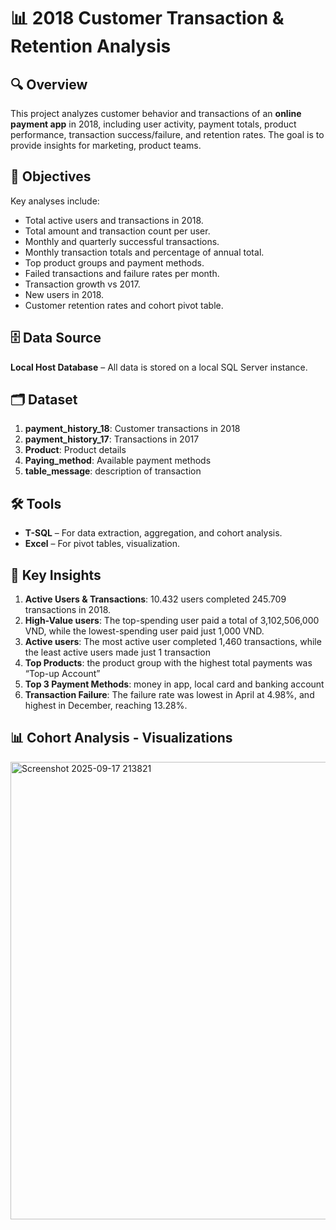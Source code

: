# 📊 2018 Customer Transaction & Retention Analysis
## 🔍 Overview

This project analyzes customer behavior and transactions of an **online payment app** in 2018, including user activity, payment totals, product performance, transaction success/failure, and retention rates. The goal is to provide insights for marketing, product teams.

## 🎯 Objectives
Key analyses include:
- Total active users and transactions in 2018.
- Total amount and transaction count per user.
- Monthly and quarterly successful transactions.
- Monthly transaction totals and percentage of annual total.
- Top product groups and payment methods.
- Failed transactions and failure rates per month.
- Transaction growth vs 2017.
- New users in 2018.
- Customer retention rates and cohort pivot table.
  
## 🗄️ Data Source
**Local Host Database** – All data is stored on a local SQL Server instance.

## 🗂️ Dataset
1. **payment_history_18**: Customer transactions in 2018
2. **payment_history_17**: Transactions in 2017 
3. **Product**: Product details
4. **Paying_method**: Available payment methods
5. **table_message**: description of transaction

## 🛠️ Tools
- **T-SQL** – For data extraction, aggregation, and cohort analysis.
- **Excel** – For pivot tables, visualization.

## 🔑 Key Insights
1. **Active Users & Transactions**: 10.432 users completed 245.709 transactions in 2018.
2. **High-Value users**: The top-spending user paid a total of 3,102,506,000 VND, while the lowest-spending user paid just 1,000 VND.
3. **Active users**: The most active user completed 1,460 transactions, while the least active users made just 1 transaction
4. **Top Products**: the product group with the highest total payments was “Top-up Account”
5. **Top 3 Payment Methods**: money in app, local card and banking account
6. **Transaction Failure**: The failure rate was lowest in April at 4.98%, and highest in December, reaching 13.28%.
   
## 📊 Cohort Analysis - Visualizations
<img width="1643" height="732" alt="Screenshot 2025-09-17 213821" src="https://github.com/user-attachments/assets/49bd5ff7-3ce7-4f4e-b634-0d3486de8636" />
